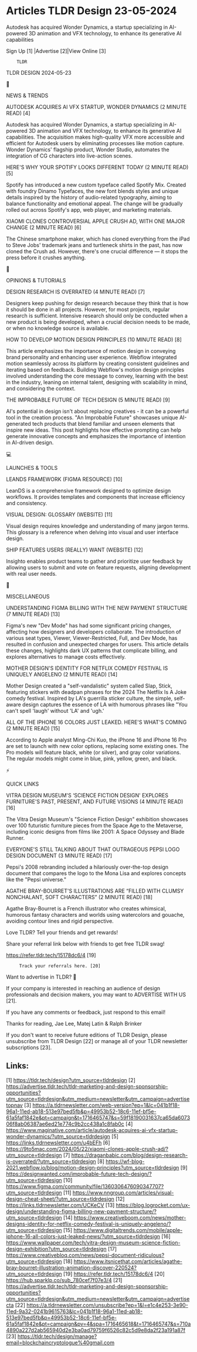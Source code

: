 # Articles TLDR Design 23-05-2024

Autodesk has acquired Wonder Dynamics, a startup specializing in
AI-powered 3D animation and VFX technology, to enhance its generative
AI capabilities  

 Sign Up [1] |Advertise [2]|View Online [3] 

		TLDR 

TLDR DESIGN 2024-05-23

📱 

NEWS & TRENDS

 AUTODESK ACQUIRES AI VFX STARTUP, WONDER DYNAMICS (2 MINUTE READ) [4]


 Autodesk has acquired Wonder Dynamics, a startup specializing in
AI-powered 3D animation and VFX technology, to enhance its generative
AI capabilities. The acquisition makes high-quality VFX more
accessible and efficient for Autodesk users by eliminating processes
like motion capture. Wonder Dynamics' flagship product, Wonder Studio,
automates the integration of CG characters into live-action scenes. 

 HERE'S WHY YOUR SPOTIFY LOOKS DIFFERENT TODAY (2 MINUTE READ) [5] 

 Spotify has introduced a new custom typeface called Spotify Mix.
Created with foundry Dinamo Typefaces, the new font blends styles and
unique details inspired by the history of audio-related typography,
aiming to balance functionality and emotional appeal. The change will
be gradually rolled out across Spotify's app, web player, and
marketing materials. 

 XIAOMI CLONES CONTROVERSIAL APPLE CRUSH AD, WITH ONE MAJOR CHANGE (2
MINUTE READ) [6] 

 The Chinese smartphone maker, which has cloned everything from the
iPad to Steve Jobs' trademark jeans and turtleneck shirts in the past,
has now cloned the Crush ad. However, there's one crucial difference
— it stops the press before it crushes anything. 

🚀 

OPINIONS & TUTORIALS

 DESIGN RESEARCH IS OVERRATED (4 MINUTE READ) [7] 

 Designers keep pushing for design research because they think that is
how it should be done in all projects. However, for most projects,
regular research is sufficient. Intensive research should only be
conducted when a new product is being developed, when a crucial
decision needs to be made, or when no knowledge source is available. 

 HOW TO DEVELOP MOTION DESIGN PRINCIPLES (10 MINUTE READ) [8] 

 This article emphasizes the importance of motion design in conveying
brand personality and enhancing user experience. Webflow integrated
motion seamlessly across its platform by creating consistent
guidelines and iterating based on feedback. Building Webflow's motion
design principles involved understanding the core message to convey,
learning with the best in the industry, leaning on internal talent,
designing with scalability in mind, and considering the context. 

 THE IMPROBABLE FUTURE OF TECH DESIGN (5 MINUTE READ) [9] 

 AI's potential in design isn't about replacing creatives - it can be
a powerful tool in the creation process. "An Improbable Future"
showcases unique AI-generated tech products that blend familiar and
unseen elements that inspire new ideas. This post highlights how
effective prompting can help generate innovative concepts and
emphasizes the importance of intention in AI-driven design. 

💻 

LAUNCHES & TOOLS

 LEANDS FRAMEWORK (FIGMA RESOURCE) [10] 

 LeanDS is a comprehensive framework designed to optimize design
workflows. It provides templates and components that increase
efficiency and consistency. 

 VISUAL DESIGN: GLOSSARY (WEBSITE) [11] 

 Visual design requires knowledge and understanding of many jargon
terms. This glossary is a reference when delving into visual and user
interface design. 

 SHIP FEATURES USERS (REALLY) WANT (WEBSITE) [12] 

 Insighto enables product teams to gather and prioritize user feedback
by allowing users to submit and vote on feature requests, aligning
development with real user needs. 

🎁 

MISCELLANEOUS

 UNDERSTANDING FIGMA BILLING WITH THE NEW PAYMENT STRUCTURE (7 MINUTE
READ) [13] 

 Figma's new "Dev Mode" has had some significant pricing changes,
affecting how designers and developers collaborate. The introduction
of various seat types, Viewer, Viewer-Restricted, Full, and Dev Mode,
has resulted in confusion and unexpected charges for users. This
article details these changes, highlights dark UX patterns that
complicate billing, and explores alternatives to manage costs
effectively. 

 MOTHER DESIGN'S IDENTITY FOR NETFLIX COMEDY FESTIVAL IS UNIQUELY
ANGELENO (2 MINUTE READ) [14] 

 Mother Design created a "self-vandalistic" system called Slap, Stick,
featuring stickers with deadpan phrases for the 2024 The Netflix Is A
Joke comedy festival. Inspired by LA's guerrilla sticker culture, the
simple, self-aware design captures the essence of LA with humorous
phrases like "You can't spell 'laugh' without 'LA' and 'ugh.' 

 ALL OF THE IPHONE 16 COLORS JUST LEAKED. HERE'S WHAT'S COMING (2
MINUTE READ) [15] 

 According to Apple analyst Ming-Chi Kuo, the iPhone 16 and iPhone 16
Pro are set to launch with new color options, replacing some existing
ones. The Pro models will feature black, white (or silver), and gray
color variations. The regular models might come in blue, pink, yellow,
green, and black. 

⚡ 

QUICK LINKS

 VITRA DESIGN MUSEUM'S ‘SCIENCE FICTION DESIGN' EXPLORES FURNITURE'S
PAST, PRESENT, AND FUTURE VISIONS (4 MINUTE READ) [16] 

 The Vitra Design Museum's "Science Fiction Design" exhibition
showcases over 100 futuristic furniture pieces from the Space Age to
the Metaverse, including iconic designs from films like 2001: A Space
Odyssey and Blade Runner. 

 EVERYONE'S STILL TALKING ABOUT THAT OUTRAGEOUS PEPSI LOGO DESIGN
DOCUMENT (3 MINUTE READ) [17] 

 Pepsi's 2008 rebranding included a hilariously over-the-top design
document that compares the logo to the Mona Lisa and explores concepts
like the "Pepsi universe." 

 AGATHE BRAY-BOURRET'S ILLUSTRATIONS ARE “FILLED WITH CLUMSY
NONCHALANT, SOFT CHARACTERS” (2 MINUTE READ) [18] 

 Agathe Bray-Bourret is a French illustrator who creates whimsical,
humorous fantasy characters and worlds using watercolors and gouache,
avoiding contour lines and rigid perspective. 

Love TLDR? Tell your friends and get rewards!

 Share your referral link below with friends to get free TLDR swag! 

 https://refer.tldr.tech/15178dc6/4 [19] 

		 Track your referrals here. [20] 

Want to advertise in TLDR? 📰

 If your company is interested in reaching an audience of design
professionals and decision makers, you may want to ADVERTISE WITH US
[21]. 

 If you have any comments or feedback, just respond to this email! 

Thanks for reading, 
Jae Lee, Matej Latin & Ralph Brinker 

If you don't want to receive future editions of TLDR Design, please
unsubscribe from TLDR Design [22] or manage all of your TLDR
newsletter subscriptions [23]. 

 

Links:
------
[1] https://tldr.tech/design?utm_source=tldrdesign
[2] https://advertise.tldr.tech/tldr-marketing-and-design-sponsorship-opportunities?utm_source=tldrdesign&utm_medium=newsletter&utm_campaign=advertisetopnav
[3] https://a.tldrnewsletter.com/web-version?ep=1&lc=041b1f18-96a1-11ed-ab18-513e97bed5fb&p=49953b52-18c6-11ef-bf5e-61a5faf1842e&pt=campaign&t=1716465747&s=59f18190031637ca65da607306f8ab06387ae6ed21e774c9b2cc438a1c8fab0c
[4] https://www.maginative.com/article/autodesk-acquires-ai-vfx-startup-wonder-dynamics/?utm_source=tldrdesign
[5] https://links.tldrnewsletter.com/u4bEFh
[6] https://9to5mac.com/2024/05/22/xiaomi-clones-apple-crush-ad/?utm_source=tldrdesign
[7] https://draganbabic.com/blog/design-research-is-overrated/?utm_source=tldrdesign
[8] https://wf-blog-2021.webflow.io/blog/motion-design-principles?utm_source=tldrdesign
[9] https://designwanted.com/improbable-future-tech-design/?utm_source=tldrdesign
[10] https://www.figma.com/community/file/1360306476090347707?utm_source=tldrdesign
[11] https://www.nngroup.com/articles/visual-design-cheat-sheet/?utm_source=tldrdesign
[12] https://links.tldrnewsletter.com/UCKeCV
[13] https://blog.logrocket.com/ux-design/understanding-figma-billing-new-payment-structure/?utm_source=tldrdesign
[14] https://www.creativeboom.com/news/mother-designs-identity-for-netflix-comedy-festival-is-uniquely-angeleno/?utm_source=tldrdesign
[15] https://www.digitaltrends.com/mobile/apple-iphone-16-all-colors-just-leaked-news/?utm_source=tldrdesign
[16] https://www.wallpaper.com/tech/vitra-design-museum-science-fiction-design-exhibition?utm_source=tldrdesign
[17] https://www.creativebloq.com/news/pepsi-document-ridiculous?utm_source=tldrdesign
[18] https://www.itsnicethat.com/articles/agathe-bray-bourret-illustration-animation-discover-220524?utm_source=tldrdesign
[19] https://refer.tldr.tech/15178dc6/4
[20] https://hub.sparklp.co/sub_780cef7f07e3/4
[21] https://advertise.tldr.tech/tldr-marketing-and-design-sponsorship-opportunities?utm_source=tldrdesign&utm_medium=newsletter&utm_campaign=advertisecta
[22] https://a.tldrnewsletter.com/unsubscribe?ep=1&l=e1c4e253-3e90-11ed-9a32-0241b9615763&lc=041b1f18-96a1-11ed-ab18-513e97bed5fb&p=49953b52-18c6-11ef-bf5e-61a5faf1842e&pt=campaign&pv=4&spa=1716465618&t=1716465747&s=710a4890a227d2ab565940d2e3ba0ad79759f6526c82c5d9e8da2f23a191a87f
[23] https://tldr.tech/design/manage?email=blockchaincryptologue%40gmail.com